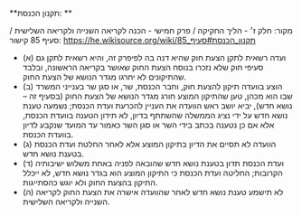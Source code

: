 **תקנון הכנסת: **

מקור: חלק ז׳ - הליך החקיקה / פרק חמישי - הכנה לקריאה השנייה ולקריאה השלישית / סעיף 85
קישור: https://he.wikisource.org/wiki/תקנון_הכנסת#סעיף_85

 * (א) ועדה רשאית לתקן הצעת חוק שהיא דנה בה לפיפרק זה, והיא רשאית לתקן גם סעיפי חוק שלא נזכרו בנוסח הצעת החוק שאושר בקריאה הראשונה, ובלבד שהתיקונים לא יחרגו מגדר הנושא של הצעת החוק.
 * (ב) הוצע בוועדה תיקון להצעת חוק, וחבר הכנסת, שר, או סגן שר בענייני המשרד שבו הוא מכהן, טען שהתיקון המוצע חורג מגדר הנושא של הצעת החוק (בסעיף זה – נושא חדש), יביא יושב ראש הוועדה את העניין להכרעת ועדת הכנסת; נשמעה טענת נושא חדש על ידי נציג הממשלה שהשתתף בדיון, לא תידון הטענה בוועדת הכנסת, אלא אם כן נטענה בכתב בידי השר או סגן השר כאמור עד המועד שנקבע לדיון בוועדת הכנסת.
 * (ג) הוועדה לא תסיים את הדיון בתיקון המוצע אלא לאחר החלטת ועדת הכנסת בטענת נושא חדש.
 * (ד) ועדת הכנסת תדון בטענת נושא חדש שהובאה לפניה באחת משלוש ישיבותיה הקרובות; החליטה ועדת הכנסת כי התיקון המוצע הוא בגדר נושא חדש, לא ייכלל התיקון בהצעת החוק ולא יוגש כהסתייגות.
 * (ה) לא תישמע טענת נושא חדש לאחר שהוועדה אישרה את הצעת החוק לקריאה השנייה ולקריאה השלישית.